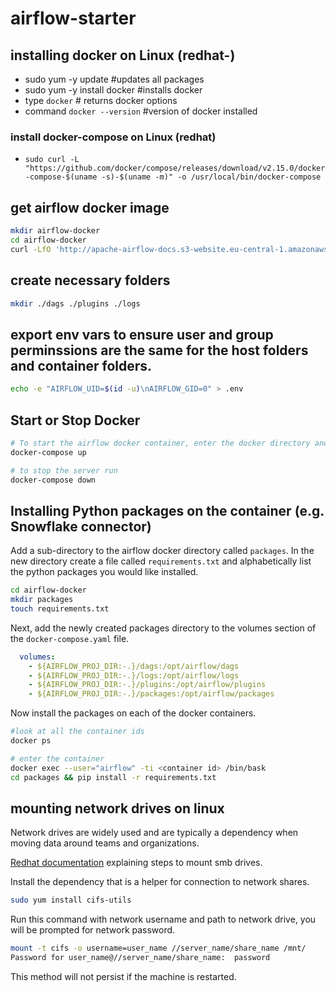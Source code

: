 # airflow-starter

## installing docker on Linux (redhat-)
  - sudo yum -y update         #updates all packages
  - sudo yum -y install docker #installs docker
  - type `docker` # returns docker options
  - command `docker --version` #version of docker installed
### install docker-compose on Linux (redhat)
  - `sudo curl -L "https://github.com/docker/compose/releases/download/v2.15.0/docker-compose-$(uname -s)-$(uname -m)" -o /usr/local/bin/docker-compose`
  
## get airflow docker image
```bash
mkdir airflow-docker
cd airflow-docker
curl -LfO 'http://apache-airflow-docs.s3-website.eu-central-1.amazonaws.com/docs/apache-airflow/latest/docker-compose.yaml'
```

## create necessary folders
```bash
mkdir ./dags ./plugins ./logs
```

## export env vars to ensure user and group perminssions are the same for the host folders and container folders.
```bash
echo -e "AIRFLOW_UID=$(id -u)\nAIRFLOW_GID=0" > .env
```

## Start or Stop Docker
```bash
# To start the airflow docker container, enter the docker directory and run.
docker-compose up

# to stop the server run
docker-compose down
```

## Installing Python packages on the container (e.g. Snowflake connector)
Add a sub-directory to the airflow docker directory called `packages`. In the new directory create a file called `requirements.txt` and alphabetically list the python packages you would like installed.
```bash
cd airflow-docker
mkdir packages
touch requirements.txt
```
Next, add the newly created packages directory to the volumes section of the `docker-compose.yaml` file.
```yaml
  volumes:
    - ${AIRFLOW_PROJ_DIR:-.}/dags:/opt/airflow/dags
    - ${AIRFLOW_PROJ_DIR:-.}/logs:/opt/airflow/logs
    - ${AIRFLOW_PROJ_DIR:-.}/plugins:/opt/airflow/plugins
    - ${AIRFLOW_PROJ_DIR:-.}/packages:/opt/airflow/packages
```

Now install the packages on each of the docker containers.
```bash
#look at all the container ids
docker ps

# enter the container
docker exec --user="airflow" -ti <container id> /bin/bask
cd packages && pip install -r requirements.txt
```

## mounting network drives on linux
Network drives are widely used and are typically a dependency when moving data around teams and organizations.

[Redhat documentation](https://access.redhat.com/documentation/en-us/red_hat_enterprise_linux/8/html/managing_file_systems/mounting-an-smb-share-on-red-hat-enterprise-linux_managing-file-systems#proc_manually-mounting-an-smb-share_assembly_mounting-an-smb-share-on-red-hat-enterprise-linux) explaining steps to mount smb drives.

Install the dependency that is a helper for connection to network shares.
```bash
sudo yum install cifs-utils 
```

Run this command with network username and path to network drive, you will be prompted for network password.
```bash
mount -t cifs -o username=user_name //server_name/share_name /mnt/
Password for user_name@//server_name/share_name:  password
```

This method will not persist if the machine is restarted.
